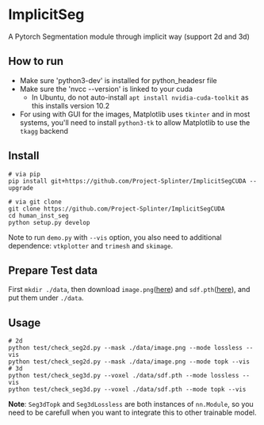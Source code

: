 # ImplicitSeg

A Pytorch Segmentation module through implicit way (support 2d and 3d)

## How to run

- Make sure 'python3-dev' is installed for python_headesr file
- Make sure the 'nvcc --version' is linked to your cuda
    - In Ubuntu, do not auto-install `apt install nvidia-cuda-toolkit` as this installs version 10.2
- For using with GUI for the images, Matplotlib uses `tkinter` and in most systems, you'll need to install `python3-tk` to allow Matplotlib to use the `tkagg` backend

## Install

```
# via pip
pip install git+https://github.com/Project-Splinter/ImplicitSegCUDA --upgrade

# via git clone
git clone https://github.com/Project-Splinter/ImplicitSegCUDA
cd human_inst_seg
python setup.py develop
```

Note to run `demo.py` with `--vis` option, you also need to additional dependence: `vtkplotter` and `trimesh` and `skimage`.


## Prepare Test data
First `mkdir ./data`, then download `image.png`([here](https://drive.google.com/file/d/1OhpoGcMuk5LVyZjCYd4DXyHg4yYjbbVP/view?usp=sharing)) and `sdf.pth`([here](https://drive.google.com/file/d/1YWoctFOpe8Murzf6TvPMvaa4lcMpt3eM/view?usp=sharing)), and put them under `./data`.

## Usage

```
# 2d
python test/check_seg2d.py --mask ./data/image.png --mode lossless --vis
python test/check_seg2d.py --mask ./data/image.png --mode topk --vis
# 3d
python test/check_seg3d.py --voxel ./data/sdf.pth --mode lossless --vis
python test/check_seg3d.py --voxel ./data/sdf.pth --mode topk --vis
```

**Note**: `Seg3dTopk` and `Seg3dLossless` are both instances of `nn.Module`, so you need to be carefull when you want to integrate this to other trainable model.